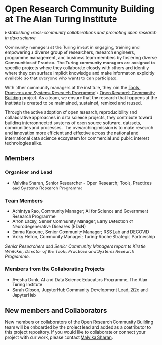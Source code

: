# Open Research Community Building at The Alan Turing Institute

*Establishing cross-community collaborations and promoting open research in data science*

Community managers at the Turing invest in engaging, training and empowering a diverse group of researchers, research engineers, programme management, and business team members by fostering diverse Communities of Practice. 
The Turing community managers are assigned to specific projects where they collaborate closely with others and identify where they can surface implicit knowledge and make information explicitly available so that everyone who wants to can participate. 

With other community managers at the institute, they join the [Tools, Practices and Systems Research Programme](https://www.turing.ac.uk/research/research-programmes/tools-practices-and-systems)'s [Open Research Community Building](https://www.turing.ac.uk/research/research-programmes/tools-practices-and-systems/community-management-and-open-research) project.
As a team, we ensure that the research that happens at the Institute is created to be maintained, sustained, remixed and reused.

Through the active adoption of open research, reproducibility and collaborative approaches in data science projects, they contribute toward building interconnected systems of open source software, datasets, communities and processes.
The overarching mission is to make research and innovation more efficient and effective across the national and international data science ecosystem for commercial and public interest technologies alike.

## Members

### Organiser and Lead

- Malvika Sharan, Senior Researcher - Open Research; Tools, Practices and Systems Research Programme

### Team Members

- Achintya Rao, Community Manager; AI for Science and Government Research Programme
- Arron Lacey, Senior Community Manager; Early Detection of Neurodegenerative Diseases (EDoN)
- Emma Karoune, Senior Community Manager; RSS Lab and DECOVID
- Vicky Hellon, Community Manager; Turing-Roche Strategic Partnership

*Senior Researchers and  Senior Community Managers report to Kirstie Whitaker, Director of the Tools, Practices and Systems Research Programme.*

### Members from the Collaborating Projects

- Ayesha Dunk, AI and Data Science Educators Programme, The Alan Turing Institute
- Sarah Gibson, JupyterHub Community Development Lead, 2i2c and JupyterHub

## New members and Collaborators

New members or collaborators of the Open Research Community Building team will be onboarded by the project lead and added as a contributor to this project repository.
If you would like to collaborate or connect your project with our work, please contact [Malvika Sharan](mailto:msharan@turing.ac.uk).
